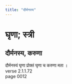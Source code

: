 ```yaml
---
title: "दौर्मनस्य"
---
```


# घृणा; स्त्री
## दौर्मनस्य, करुणा
दौर्मनस्यं घृणा प्रोक्तं घृणा च करुणा मता ।<br />verse 2.1.1.72<br />page 0012


